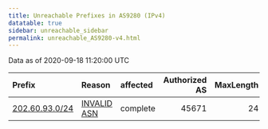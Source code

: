 ```yaml
---
title: Unreachable Prefixes in AS9280 (IPv4)
datatable: true
sidebar: unreachable_sidebar
permalink: unreachable_AS9280-v4.html
---
```


Data as of 2020-09-18 11:20:00 UTC


<div class="datatable-begin"></div>

| Prefix                                                 | Reason                                                                                               | affected   |   Authorized AS |   MaxLength | Anchor                                       |   unreachable /24s |
|:-------------------------------------------------------|:-----------------------------------------------------------------------------------------------------|:-----------|----------------:|------------:|:---------------------------------------------|-------------------:|
| [202.60.93.0/24](https://stat.ripe.net/202.60.93.0/24) | [INVALID ASN](https://rpki-validator.ripe.net/announcement-preview?asn=AS9280&prefix=202.60.93.0/24) | complete   |           45671 |          24 | [APNIC](unreachable_APNIC_RPKI_Root-v4.html) |                  1 |

<div class="datatable-end"></div>